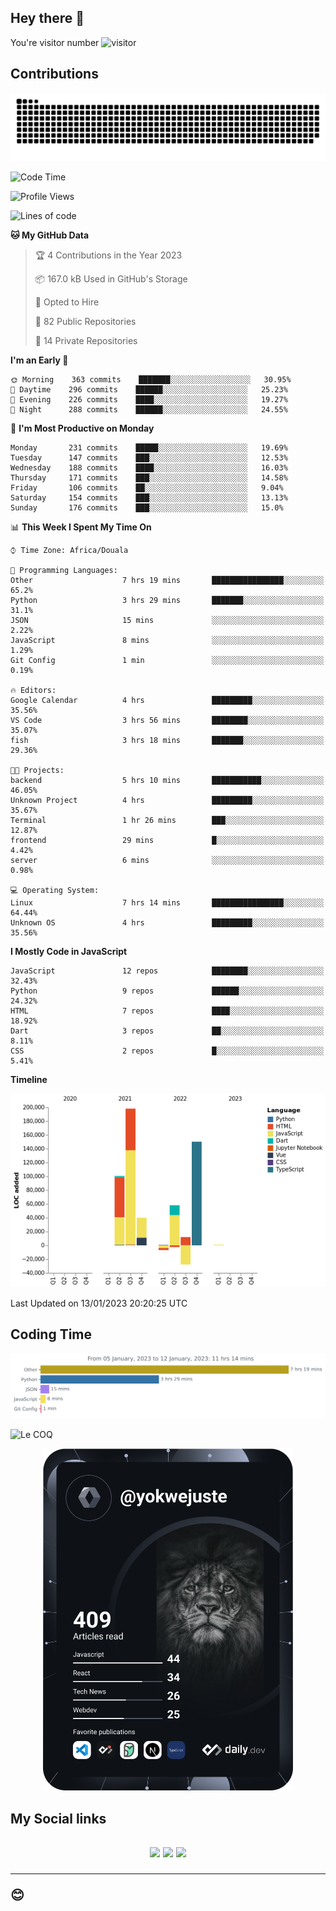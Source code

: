 ## Hey there 👋
You're visitor number ![visitor](https://profile-counter.glitch.me/yokwejuste/count.svg)

## Contributions
<p align="center">
  <img src="https://raw.githubusercontent.com/yokwejuste/yokwejuste/output/github-contribution-grid-snake.svg" />
</p>

<!--START_SECTION:waka-->
![Code Time](http://img.shields.io/badge/Code%20Time-1%2C320%20hrs%2039%20mins-blue)

![Profile Views](http://img.shields.io/badge/Profile%20Views-12-blue)

![Lines of code](https://img.shields.io/badge/From%20Hello%20World%20I%27ve%20Written-523%20Thousand%20lines%20of%20code-blue)

**🐱 My GitHub Data** 

> 🏆 4 Contributions in the Year 2023
 > 
> 📦 167.0 kB Used in GitHub's Storage 
 > 
> 💼 Opted to Hire
 > 
> 📜 82 Public Repositories 
 > 
> 🔑 14 Private Repositories  
 > 
**I'm an Early 🐤** 

```text
🌞 Morning    363 commits    ███████░░░░░░░░░░░░░░░░░░   30.95% 
🌆 Daytime    296 commits    ██████░░░░░░░░░░░░░░░░░░░   25.23% 
🌃 Evening    226 commits    ████░░░░░░░░░░░░░░░░░░░░░   19.27% 
🌙 Night      288 commits    ██████░░░░░░░░░░░░░░░░░░░   24.55%

```
📅 **I'm Most Productive on Monday** 

```text
Monday       231 commits    █████░░░░░░░░░░░░░░░░░░░░   19.69% 
Tuesday      147 commits    ███░░░░░░░░░░░░░░░░░░░░░░   12.53% 
Wednesday    188 commits    ████░░░░░░░░░░░░░░░░░░░░░   16.03% 
Thursday     171 commits    ███░░░░░░░░░░░░░░░░░░░░░░   14.58% 
Friday       106 commits    ██░░░░░░░░░░░░░░░░░░░░░░░   9.04% 
Saturday     154 commits    ███░░░░░░░░░░░░░░░░░░░░░░   13.13% 
Sunday       176 commits    ███░░░░░░░░░░░░░░░░░░░░░░   15.0%

```


📊 **This Week I Spent My Time On** 

```text
⌚︎ Time Zone: Africa/Douala

💬 Programming Languages: 
Other                    7 hrs 19 mins       ████████████████░░░░░░░░░   65.2% 
Python                   3 hrs 29 mins       ███████░░░░░░░░░░░░░░░░░░   31.1% 
JSON                     15 mins             ░░░░░░░░░░░░░░░░░░░░░░░░░   2.22% 
JavaScript               8 mins              ░░░░░░░░░░░░░░░░░░░░░░░░░   1.29% 
Git Config               1 min               ░░░░░░░░░░░░░░░░░░░░░░░░░   0.19%

🔥 Editors: 
Google Calendar          4 hrs               █████████░░░░░░░░░░░░░░░░   35.56% 
VS Code                  3 hrs 56 mins       ████████░░░░░░░░░░░░░░░░░   35.07% 
fish                     3 hrs 18 mins       ███████░░░░░░░░░░░░░░░░░░   29.36%

🐱‍💻 Projects: 
backend                  5 hrs 10 mins       ███████████░░░░░░░░░░░░░░   46.05% 
Unknown Project          4 hrs               █████████░░░░░░░░░░░░░░░░   35.67% 
Terminal                 1 hr 26 mins        ███░░░░░░░░░░░░░░░░░░░░░░   12.87% 
frontend                 29 mins             █░░░░░░░░░░░░░░░░░░░░░░░░   4.42% 
server                   6 mins              ░░░░░░░░░░░░░░░░░░░░░░░░░   0.98%

💻 Operating System: 
Linux                    7 hrs 14 mins       ████████████████░░░░░░░░░   64.44% 
Unknown OS               4 hrs               █████████░░░░░░░░░░░░░░░░   35.56%

```

**I Mostly Code in JavaScript** 

```text
JavaScript               12 repos            ████████░░░░░░░░░░░░░░░░░   32.43% 
Python                   9 repos             ██████░░░░░░░░░░░░░░░░░░░   24.32% 
HTML                     7 repos             ████░░░░░░░░░░░░░░░░░░░░░   18.92% 
Dart                     3 repos             ██░░░░░░░░░░░░░░░░░░░░░░░   8.11% 
CSS                      2 repos             █░░░░░░░░░░░░░░░░░░░░░░░░   5.41%

```


**Timeline**

![Chart not found](https://raw.githubusercontent.com/yokwejuste/yokwejuste/master/charts/bar_graph.png) 


 Last Updated on 13/01/2023 20:20:25 UTC
<!--END_SECTION:waka-->

## Coding Time

[![wakatime-stats](https://github.com/yokwejuste/yokwejuste/blob/master/images/stat.svg)](https://wakatime.com/@yokwejuste)

![Le COQ](https://metrics.lecoq.io/yokwejuste/)
<p align="center">
  <a href="#"><img src="https://github.com/yokwejuste/yokwejuste/blob/master/devcard.svg" width="400" alt="Yonkeu K. Steve's Dev Card"/></a>
</p>
<h2>My Social links<h2>
<p align="center">
  <a href="https://twitter.com/yokwejuste"><img src="https://img.shields.io/badge/twitter-%231DA1F2.svg?style=for-the-badge&logo=Twitter&logoColor=white"></a>
  <a href="https://linkedin.com/in/yokwejuste"><img src="https://img.shields.io/badge/linkedin-%230077B5.svg?style=for-the-badge&logo=linkedin&logoColor=white"></a>
  <a href="https://instagram.com/yokwejuste0"><img src="https://img.shields.io/badge/instagram-%23E4405F.svg?style=for-the-badge&logo=Instagram&logoColor=white"></a>
</p>
<hr>
😊
